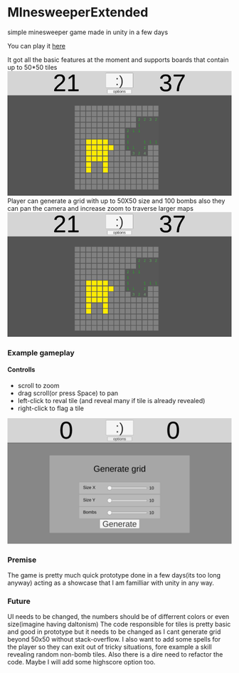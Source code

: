 # MInesweeperExtended
simple minesweeper game made in unity in a few days

You can play it [here](https://simmer.io/@Heisenshark/minesweeper)

It got all the basic features at the moment and supports boards that contain up to 50*50 tiles  \
![jeszcze jak](readmeimg/Screenshot2.png)  
Player can generate a grid with up to 50X50 size and 100 bombs
also they can pan the camera and increase zoom to traverse larger maps  \
![jeszcze jak](readmeimg/Screenshot2.png)  

### Example gameplay
#### Controlls
- scroll to zoom
- drag scroll(or press Space) to pan
- left-click to reval tile (and reveal many if tile is already revealed)  
- right-click to flag a tile

  
![Gameplay](readmeimg/Animation2.gif)  

### Premise

The game is pretty much quick prototype done in a few days(its too long anyway) acting as a showcase that I am familliar with unity in any way.

### Future
UI needs to be changed, the numbers should be of differrent colors or even size(imagine having daltonism)
The code responsible for tiles is pretty basic and good in prototype but it needs to be changed as I cant generate grid beyond 50x50 without stack-overflow.
I also want to add some spells for the player so they can exit out of tricky situations, fore example a skill revealing random  non-bomb tiles.
Also there is a dire need to refactor the code.
Maybe I will add some highscore option too.